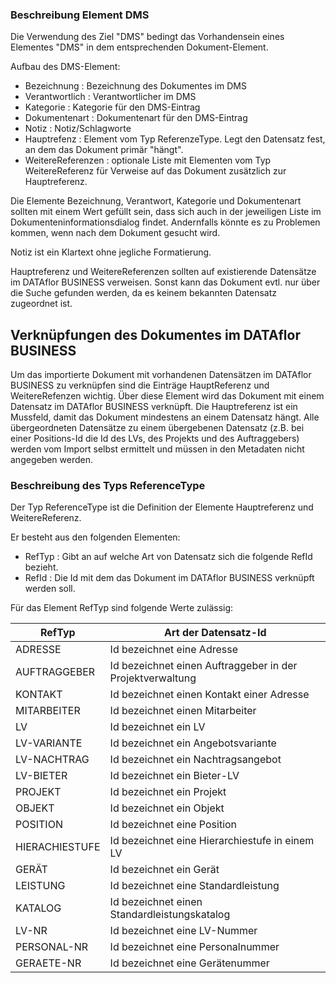 ### Beschreibung Element DMS
 
Die Verwendung des Ziel "DMS" bedingt das Vorhandensein eines Elementes "DMS" in dem entsprechenden Dokument-Element.

Aufbau des DMS-Element:

- Bezeichnung : Bezeichnung des Dokumentes im DMS
- Verantwortlich : Verantwortlicher im DMS
- Kategorie : Kategorie für den DMS-Eintrag
- Dokumentenart : Dokumentenart für den DMS-Eintrag
- Notiz : Notiz/Schlagworte
- Hauptrefenz : Element vom Typ ReferenzeType. Legt den Datensatz fest, an dem das Dokument primär "hängt".
- WeitereReferenzen : optionale Liste mit Elementen vom Typ WeitereReferenz für Verweise auf das Dokument zusätzlich zur Hauptreferenz.


Die Elemente Bezeichnung, Verantwort, Kategorie und Dokumentenart sollten mit einem Wert gefüllt sein, dass sich auch in der jeweiligen Liste im Dokumenteninformationsdialog findet. Andernfalls könnte es zu Problemen kommen, wenn nach dem Dokument gesucht wird.

Notiz ist ein Klartext ohne jegliche Formatierung. 

Hauptreferenz und WeitereReferenzen sollten auf existierende Datensätze im DATAflor BUSINESS verweisen. Sonst kann das Dokument evtl. nur über die Suche gefunden werden, da es keinem bekannten Datensatz zugeordnet ist.

## Verknüpfungen des Dokumentes im DATAflor BUSINESS

Um das importierte Dokument mit vorhandenen Datensätzen im DATAflor BUSINESS zu verknüpfen sind die Einträge HauptReferenz und WeitereRefenzen wichtig.
Über diese Element wird das Dokument mit einem Datensatz im DATAflor BUSINESS verknüpft. Die Hauptreferenz ist ein Mussfeld, damit das Dokument mindestens an einem Datensatz hängt.
Alle übergeordneten Datensätze zu einem übergebenen Datensatz (z.B. bei einer Positions-Id die Id des LVs, des Projekts und des Auftraggebers) werden vom Import selbst ermittelt und müssen in den Metadaten nicht angegeben werden.

### Beschreibung des Typs ReferenceType

Der Typ ReferenceType ist die Definition der Elemente Hauptreferenz und WeitereReferenz.

Er besteht aus den folgenden Elementen:

- RefTyp : Gibt an auf welche Art von Datensatz sich die folgende RefId bezieht.
- RefId : Die Id mit dem das Dokument im DATAflor BUSINESS verknüpft werden soll.

Für das Element RefTyp sind folgende Werte zulässig:

| RefTyp | Art der Datensatz-Id |
| --- | --- |
| ADRESSE | Id bezeichnet eine Adresse |
| AUFTRAGGEBER | Id bezeichnet einen Auftraggeber in der Projektverwaltung |
| KONTAKT | Id bezeichnet einen Kontakt einer Adresse |
| MITARBEITER | Id bezeichnet einen Mitarbeiter |
| LV | Id bezeichnet ein LV |
| LV-VARIANTE | Id bezeichnet ein Angebotsvariante |
| LV-NACHTRAG | Id bezeichnet ein Nachtragsangebot |
| LV-BIETER | Id bezeichnet ein Bieter-LV |
| PROJEKT | Id bezeichnet ein Projekt |
| OBJEKT | Id bezeichnet ein Objekt |
| POSITION | Id bezeichnet eine Position |
| HIERACHIESTUFE | Id bezeichnet eine Hierarchiestufe in einem LV |
| GERÄT | Id bezeichnet ein Gerät |
| LEISTUNG | Id bezeichnet eine Standardleistung |
| KATALOG | Id bezeichnet einen Standardleistungskatalog |
| LV-NR | Id bezeichnet eine LV-Nummer |
| PERSONAL-NR | Id bezeichnet eine Personalnummer |
| GERAETE-NR | Id bezeichnet eine Gerätenummer |
